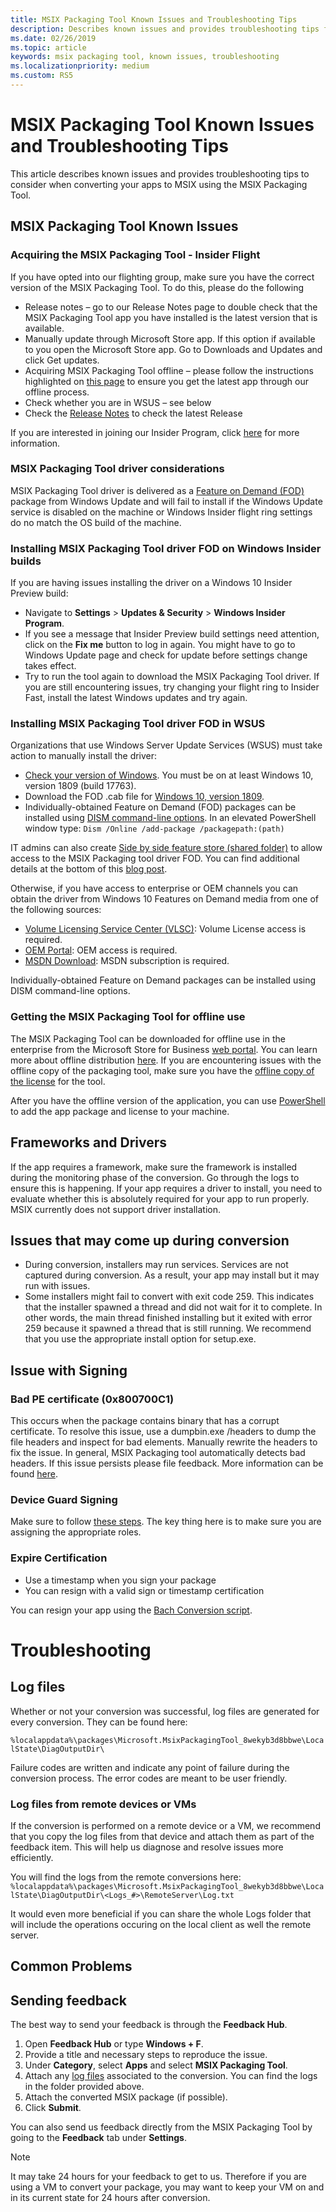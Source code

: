 ```yaml
---
title: MSIX Packaging Tool Known Issues and Troubleshooting Tips
description: Describes known issues and provides troubleshooting tips for the MSIX Packaging Tool. 
ms.date: 02/26/2019
ms.topic: article
keywords: msix packaging tool, known issues, troubleshooting
ms.localizationpriority: medium
ms.custom: RS5
---
```

# MSIX Packaging Tool Known Issues and Troubleshooting Tips

This article describes known issues and provides troubleshooting tips to consider when converting your apps to MSIX using the MSIX Packaging Tool.

## MSIX Packaging Tool Known Issues
### Acquiring the MSIX Packaging Tool - Insider Flight
If you have opted into our flighting group, make sure you have the correct version of the MSIX Packaging Tool. To do this, please do the following 
- Release notes – go to our Release Notes page to double check that the MSIX Packaging Tool app you have installed is the latest version that is available. 
- Manually update through Microsoft Store app. If this option if available to you open the Microsoft Store app. Go to Downloads and Updates and click Get updates. 
- Acquiring MSIX Packaging Tool offline – please follow the instructions highlighted on [this page]( https://docs.microsoft.com/en-us/windows/msix/packaging-tool/mpt-known-issues#getting-the-msix-packaging-tool-for-offline-use) to ensure you get the latest app through our offline process. 
- Check whether you are in WSUS – see below 
- Check the [Release Notes]( https://docs.microsoft.com/en-us/windows/msix/packaging-tool/release-notes/history) to check the latest Release 

If you are interested in joining our Insider Program, click [here](https://aka.ms/MSIXPackagingPreviewProgram) for more information.

### MSIX Packaging Tool driver considerations

MSIX Packaging Tool driver is delivered as a [Feature on Demand (FOD)](https://docs.microsoft.com/windows-hardware/manufacture/desktop/features-on-demand-v2--capabilities) package from Windows Update and will fail to install if the Windows Update service is disabled on the machine or Windows Insider flight ring settings do no match the OS build of the machine.

### Installing MSIX Packaging Tool driver FOD on Windows Insider builds

If you are having issues installing the driver on a Windows 10 Insider Preview build:

- Navigate to **Settings** > **Updates & Security** > **Windows Insider Program**.
- If you see a message that Insider Preview build settings need attention, click on the **Fix me** button to log in again. You might have to go to Windows Update page and check for update before settings change takes effect.
- Try to run the tool again to download the MSIX Packaging Tool driver. If you are still encountering issues, try changing your flight ring to Insider Fast, install the latest Windows updates and try again.

### Installing MSIX Packaging Tool driver FOD in WSUS

Organizations that use Windows Server Update Services (WSUS) must take action to manually install the driver:

- [Check your version of Windows](https://support.microsoft.com/help/13443/windows-which-operating-system). You must be on at least Windows 10, version 1809 (build 17763).
- Download the FOD .cab file for [Windows 10, version 1809](https://download.microsoft.com/download/8/4/3/8436215A-42DB-4FD2-966D-60D436D6EEFC/Msix-PackagingTool-Driver-Package~31bf3856ad364e35~amd64~~.cab).
- Individually-obtained Feature on Demand (FOD) packages can be installed using [DISM command-line options](https://docs.microsoft.com/windows-hardware/manufacture/desktop/dism-operating-system-package-servicing-command-line-options). In an elevated PowerShell window type: ```Dism /Online /add-package /packagepath:(path)```

IT admins can also create [Side by side feature store (shared folder)](https://docs.microsoft.com/windows-server/administration/server-manager/configure-features-on-demand-in-windows-server) to allow access to the MSIX Packaging tool driver FOD. You can find additional details at the bottom of this [blog post](https://techcommunity.microsoft.com/t5/Windows-IT-Pro-Blog/Language-pack-acquisition-and-retention-for-enterprise-devices/ba-p/275404).

Otherwise, if you have access to enterprise or OEM channels you can obtain the driver from Windows 10 Features on Demand media from one of the following sources:

- [Volume Licensing Service Center (VLSC)](https://www.microsoft.com/Licensing/servicecenter/default.aspx): Volume License access is required.
- [OEM Portal](https://www.microsoftoem.com): OEM access is required.
- [MSDN Download](https://my.visualstudio.com/Downloads/Featured): MSDN subscription is required.

Individually-obtained Feature on Demand packages can be installed using DISM command-line options.

### Getting the MSIX Packaging Tool for offline use

The MSIX Packaging Tool can be downloaded for offline use in the enterprise from the Microsoft Store for Business [web portal](https://businessstore.microsoft.com/store). You can learn more about offline distribution [here](https://docs.microsoft.com/microsoft-store/distribute-offline-apps). If you are encountering issues with the offline copy of the packaging tool, make sure you have the [offline copy of the license](https://docs.microsoft.com/microsoft-store/distribute-offline-apps#download-an-offline-licensed-app) for the tool. 

After you have the offline version of the application, you can use [PowerShell](https://docs.microsoft.com/powershell/module/dism/add-appxprovisionedpackage?view=win10-ps) to add the app package and license to your machine.

## Frameworks and Drivers
If the app requires a framework, make sure the framework is installed during the monitoring phase of the conversion. Go through the logs to ensure this is happening. If your app requires a driver to install, you need to evaluate whether this is absolutely required for your app to run properly. MSIX currently does not support driver installation. 

## Issues that may come up during conversion
- During conversion, installers may run services. Services are not captured during conversion. As a result, your app may install but it may run with issues.
- Some installers might fail to convert with exit code 259. This indicates that the installer spawned a thread and did not wait for it to complete. In other words, the main thread finished installing but it exited with error 259 because it spawned a thread that is still running. We recommend that you use the appropriate install option for setup.exe. 

## Issue with Signing
### Bad PE certificate (0x800700C1) 
This occurs when the package contains binary that has a corrupt certificate. To resolve this issue, use a dumpbin.exe /headers to dump the file headers and inspect for bad elements. Manually rewrite the headers to fix the issue. In general, MSIX Packaging tool automatically detects bad headers. If this issue persists please file feedback. More information can be found [here](https://docs.microsoft.com/en-us/windows/msix/desktop/desktop-to-uwp-known-issues#bad-pe-certificate-0x800700c1).

### Device Guard Signing 
Make sure to follow [these steps](https://docs.microsoft.com/en-us/windows/msix/package/signing-package-device-guard-signing). The key thing here is to make sure you are assigning the appropriate roles. 

### Expire Certification 
- Use a timestamp when you sign your package 
- You can resign with a valid sign or timestamp certification 

You can resign your app using the [Bach Conversion script](https://github.com/microsoft/MSIX-Toolkit/tree/master/Scripts). 

# Troubleshooting

## Log files

Whether or not your conversion was successful, log files are generated for every conversion. They can be found here: 

`%localappdata%\packages\Microsoft.MsixPackagingTool_8wekyb3d8bbwe\LocalState\DiagOutputDir\`

Failure codes are written and indicate any point of failure during the conversion process. The error codes are meant to be user friendly.

### Log files from remote devices or VMs

If the conversion is performed on a remote device or a VM, we recommend that you copy the log files from that device and attach them as part of the feedback item. This will help us diagnose and resolve issues more efficiently. 

You will find the logs from the remote conversions here:
`%localappdata%\packages\Microsoft.MsixPackagingTool_8wekyb3d8bbwe\LocalState\DiagOutputDir\<Logs_#>\RemoteServer\Log.txt`

It would even more beneficial if you can share the whole Logs folder that will include the operations occuring on the local client as well the remote server.

## Common Problems



## Sending feedback

The best way to send your feedback is through the **Feedback Hub**.
1. Open **Feedback Hub** or type **Windows + F**.
2. Provide a title and necessary steps to reproduce the issue.
3. Under **Category**, select **Apps** and select **MSIX Packaging Tool**.
4. Attach any [log files](#log-files) associated to the conversion. You can find the logs in the folder provided above.
5. Attach the converted MSIX package (if possible).
6. Click **Submit**.

You can also send us feedback directly from the MSIX Packaging Tool by going to the **Feedback** tab under **Settings**. 

> [!NOTE]
> It may take 24 hours for your feedback to get to us. Therefore if you are using a VM to convert your package, you may want to keep your VM on and in its current state for 24 hours after conversion. 
